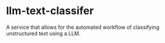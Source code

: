 # llm-text-classifer
A service that allows for the automated workflow of classifying unstructured text using a LLM.

